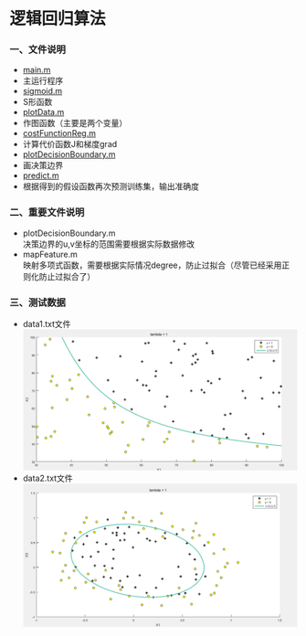 逻辑回归算法
=============
### 一、文件说明
- [main.m][1.1]
 - 主运行程序
- [sigmoid.m][1.2]
 - S形函数
- [plotData.m][1.3]
 - 作图函数（主要是两个变量）
- [costFunctionReg.m][1.4]
 - 计算代价函数J和梯度grad
- [plotDecisionBoundary.m][1.5]
 - 画决策边界
- [predict.m][1.6]
 - 根据得到的假设函数再次预测训练集，输出准确度

### 二、重要文件说明
- plotDecisionBoundary.m   
决策边界的u,v坐标的范围需要根据实际数据修改
- mapFeature.m   
映射多项式函数，需要根据实际情况degree，防止过拟合（尽管已经采用正则化防止过拟合了）

### 三、测试数据
- data1.txt文件
![逻辑回归][3.1]
- data2.txt文件
![逻辑回归][3.2]



[1.1]:main.m
[1.2]:sigmoid.m
[1.3]:plotData.m
[1.4]:costFunctionReg.m
[1.5]:plotDecisionBoundary.m
[1.6]:predict.m

[3.1]: ../images/LogisticRegression_01.png "LogisticRegression_01.png"
[3.2]: ../images/LogisticRegression_02.png "LogisticRegression_02.png"
